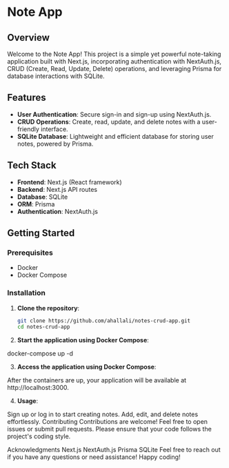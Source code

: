 # Note App

## Overview

Welcome to the Note App! This project is a simple yet powerful note-taking application built with Next.js, incorporating authentication with NextAuth.js, CRUD (Create, Read, Update, Delete) operations, and leveraging Prisma for database interactions with SQLite.

## Features

- **User Authentication**: Secure sign-in and sign-up using NextAuth.js.
- **CRUD Operations**: Create, read, update, and delete notes with a user-friendly interface.
- **SQLite Database**: Lightweight and efficient database for storing user notes, powered by Prisma.

## Tech Stack

- **Frontend**: Next.js (React framework)
- **Backend**: Next.js API routes
- **Database**: SQLite
- **ORM**: Prisma
- **Authentication**: NextAuth.js

## Getting Started

### Prerequisites

- Docker
- Docker Compose

### Installation

1. **Clone the repository**:

   ```bash
   git clone https://github.com/ahallali/notes-crud-app.git
   cd notes-crud-app


2. **Start the application using Docker Compose**:

docker-compose up -d

3. **Access the application using Docker Compose**:

After the containers are up, your application will be available at http://localhost:3000.

4. **Usage**:

Sign up or log in to start creating notes.
Add, edit, and delete notes effortlessly.
Contributing
Contributions are welcome! Feel free to open issues or submit pull requests. Please ensure that your code follows the project's coding style.

Acknowledgments
Next.js
NextAuth.js
Prisma
SQLite
Feel free to reach out if you have any questions or need assistance! Happy coding!
